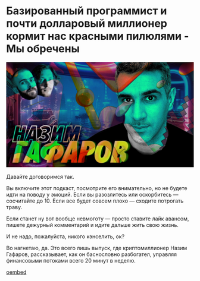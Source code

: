 # Базированный программист и почти долларовый миллионер кормит нас красными пилюлями - Мы обречены

![preview](./preview.jpg)

Давайте договоримся так.

Вы включите этот подкаст, посмотрите его внимательно, но не будете идти на поводу у эмоций. Если вы разозлитесь или оскорбитесь — сосчитайте до 10. Если все будет совсем плохо — сходите потрогать траву.

Если станет ну вот вообще невмоготу — просто ставите лайк авансом, пишете дежурный комментарий и идите дальше жить свою жизнь.

И не надо, пожалуйста, никого кэнселить, ок?

Во нагнетаю, да.
Это всего лишь выпуск, где криптомиллионер Назим Гафаров, рассказывает, как он баснословно разбогател, управляя финансовыми потоками всего 20 минут в неделю.

[oembed](https://www.youtube.com/watch?v=rfKJSdc2HE4)